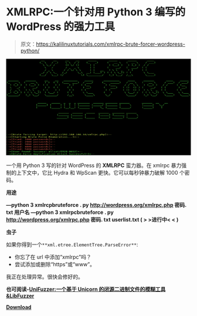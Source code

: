 # XMLRPC:一个针对用 Python 3 编写的 WordPress 的强力工具

> 原文：<https://kalilinuxtutorials.com/xmlrpc-brute-forcer-wordpress-python/>

[![XMLRPC : An Brute Forcer Targeting WordPress Written In Python 3](img/37a05b89ae5fcad8a5276ffe2af984b2.png "XMLRPC : An Brute Forcer Targeting WordPress Written In Python 3")](https://1.bp.blogspot.com/-TWmoHoVgN1E/Xa0iP4-juEI/AAAAAAAADB0/ZXNylLXVVQo6hSZJXlz4BKFPxcxEWY5pgCLcBGAsYHQ/s1600/XMLRPC%2B%25281%2529.png)

一个用 Python 3 写的针对 WordPress 的 **XMLRPC** 蛮力器。在 xmlrpc 暴力强制的上下文中，它比 Hydra 和 WpScan 更快。它可以每秒钟暴力破解 1000 个密码。

**用途**

**—python 3 xmlrcpbruteforce . py http://wordpress.org/xmlrpc.php 密码. txt 用户名
—python 3 xmlrpcbruteforce . py http://wordpress.org/xmlrpc.php 密码. txt userlist.txt ( > >进行中< < )**

**虫子**

如果你得到一个`**xml.etree.ElementTree.ParseError**`:

*   你忘了在 url 中添加“xmlrpc”吗？
*   尝试添加或删除“https”或“www”。

我正在处理异常。很快会修好的。

**也可阅读-[UniFuzzer:一个基于 Unicorn 的闭源二进制文件的模糊工具&LibFuzzer](https://kalilinuxtutorials.com/unifuzzer/)**

[**Download**](https://github.com/kavishgr/xmlrpc-bruteforcer)